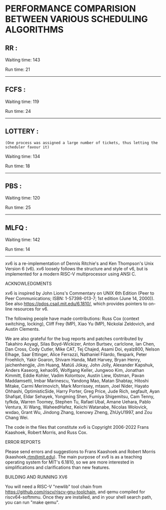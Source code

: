 # PERFORMANCE COMPARISION BETWEEN VARIOUS SCHEDULING ALGORITHMS

## RR :
Waiting time: 143

Run time: 21

---

## FCFS :
Waiting time: 119

Run time: 24

---

## LOTTERY :
`(One process was assigned a large number of tickets, thus letting the scheduler favour it)`

Waiting time: 134 

Run time: 18

---

## PBS :
Waiting time: 120

Run time: 25

---

## MLFQ :
Waiting time: 142

Run time: 14

-----------------------

xv6 is a re-implementation of Dennis Ritchie's and Ken Thompson's Unix
Version 6 (v6).  xv6 loosely follows the structure and style of v6,
but is implemented for a modern RISC-V multiprocessor using ANSI C.

ACKNOWLEDGMENTS

xv6 is inspired by John Lions's Commentary on UNIX 6th Edition (Peer
to Peer Communications; ISBN: 1-57398-013-7; 1st edition (June 14,
2000)).  See also https://pdos.csail.mit.edu/6.1810/, which provides
pointers to on-line resources for v6.

The following people have made contributions: Russ Cox (context switching,
locking), Cliff Frey (MP), Xiao Yu (MP), Nickolai Zeldovich, and Austin
Clements.

We are also grateful for the bug reports and patches contributed by
Takahiro Aoyagi, Silas Boyd-Wickizer, Anton Burtsev, carlclone, Ian
Chen, Dan Cross, Cody Cutler, Mike CAT, Tej Chajed, Asami Doi,
eyalz800, Nelson Elhage, Saar Ettinger, Alice Ferrazzi, Nathaniel
Filardo, flespark, Peter Froehlich, Yakir Goaron, Shivam Handa, Matt
Harvey, Bryan Henry, jaichenhengjie, Jim Huang, Matúš Jókay, John
Jolly, Alexander Kapshuk, Anders Kaseorg, kehao95, Wolfgang Keller,
Jungwoo Kim, Jonathan Kimmitt, Eddie Kohler, Vadim Kolontsov, Austin
Liew, l0stman, Pavan Maddamsetti, Imbar Marinescu, Yandong Mao, Matan
Shabtay, Hitoshi Mitake, Carmi Merimovich, Mark Morrissey, mtasm, Joel
Nider, Hayato Ohhashi, OptimisticSide, Harry Porter, Greg Price, Jude
Rich, segfault, Ayan Shafqat, Eldar Sehayek, Yongming Shen, Fumiya
Shigemitsu, Cam Tenny, tyfkda, Warren Toomey, Stephen Tu, Rafael Ubal,
Amane Uehara, Pablo Ventura, Xi Wang, WaheedHafez, Keiichi Watanabe,
Nicolas Wolovick, wxdao, Grant Wu, Jindong Zhang, Icenowy Zheng,
ZhUyU1997, and Zou Chang Wei.


The code in the files that constitute xv6 is
Copyright 2006-2022 Frans Kaashoek, Robert Morris, and Russ Cox.

ERROR REPORTS

Please send errors and suggestions to Frans Kaashoek and Robert Morris
(kaashoek,rtm@mit.edu).  The main purpose of xv6 is as a teaching
operating system for MIT's 6.1810, so we are more interested in
simplifications and clarifications than new features.

BUILDING AND RUNNING XV6

You will need a RISC-V "newlib" tool chain from
https://github.com/riscv/riscv-gnu-toolchain, and qemu compiled for
riscv64-softmmu.  Once they are installed, and in your shell
search path, you can run "make qemu".
